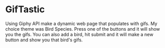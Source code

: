 # GifTastic

Using Giphy API make a dynamic web page that populates with gifs. My choice theme was Bird Species.
Press one of the buttons and it will show you the gifs. 
You can also add a bird, hit submit and it will make a new button and show you that bird's gifs.